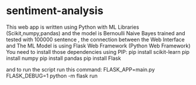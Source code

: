 # sentiment-analysis

This web app is written using Python with ML Libraries (Scikit,numpy,pandas) and the model is Bernoulli Naive Bayes trained and tested with 100000 sentence , the connection between the Web Interface and The ML Model is using Flask Web Framework (Python Web Framework)
You need to install those dependencies using PIP:
  pip install scikit-learn
  pip install numpy
  pip install pandas
  pip install Flask

and to run the script run this command:
FLASK_APP=main.py FLASK_DEBUG=1 python -m flask run
